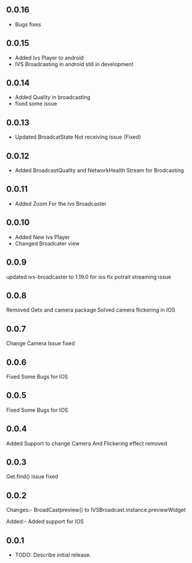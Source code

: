 ## 0.0.16
  * Bugs fixes

## 0.0.15
  * Added Ivs Player to android 
  * IVS Broadcasting in android still in development

## 0.0.14
  * Added Quality in broadcasting
  * fixed some issue

## 0.0.13
  * Updated BroadcatState Not receiving issue (Fixed)

## 0.0.12
  * Added BroadcastQuality and NetworkHealth Stream for Brodcasting

## 0.0.11
  * Added Zoom For the Ivs Broadcaster

## 0.0.10
  * Added New Ivs Player
  * Changed Broadcater view
  

## 0.0.9
updated ivs-broadcaster to 1.19.0 for ios
fix potrait streaming issue

## 0.0.8
Removed Getx and camera package Solved camera flickering in IOS

## 0.0.7
Change Camera Issue fixed

## 0.0.6
Fixed Some Bugs for IOS

## 0.0.5
Fixed Some Bugs for IOS

## 0.0.4
Added Support to change Camera
And Flickering effect removed

## 0.0.3
Get.find() issue fixed

## 0.0.2

Changes:- 
  BroadCastpreview() to IVSBroadcast.instance.previewWidget

Added:-
  Added support for IOS

## 0.0.1

* TODO: Describe initial release.
